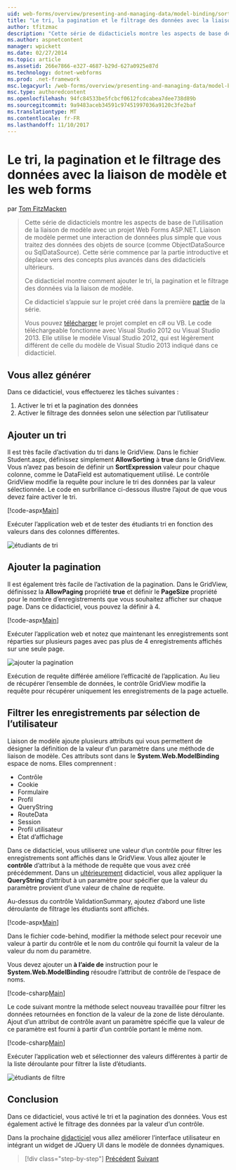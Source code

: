 ```yaml
---
uid: web-forms/overview/presenting-and-managing-data/model-binding/sorting-paging-and-filtering-data
title: "Le tri, la pagination et le filtrage des données avec la liaison de modèle et les web forms | Documents Microsoft"
author: tfitzmac
description: "Cette série de didacticiels montre les aspects de base de l’utilisation de la liaison de modèle avec un projet Web Forms ASP.NET. Liaison de modèle permet une interaction de données plus droites-..."
ms.author: aspnetcontent
manager: wpickett
ms.date: 02/27/2014
ms.topic: article
ms.assetid: 266e7866-e327-4687-b29d-627a0925e87d
ms.technology: dotnet-webforms
ms.prod: .net-framework
msc.legacyurl: /web-forms/overview/presenting-and-managing-data/model-binding/sorting-paging-and-filtering-data
msc.type: authoredcontent
ms.openlocfilehash: 94fc84533be5fcbcf0612fcdcabea7dee738d89b
ms.sourcegitcommit: 9a9483aceb34591c97451997036a9120c3fe2baf
ms.translationtype: MT
ms.contentlocale: fr-FR
ms.lasthandoff: 11/10/2017
---
```

<a name="sorting-paging-and-filtering-data-with-model-binding-and-web-forms"></a>Le tri, la pagination et le filtrage des données avec la liaison de modèle et les web forms
====================
par [Tom FitzMacken](https://github.com/tfitzmac)

> Cette série de didacticiels montre les aspects de base de l’utilisation de la liaison de modèle avec un projet Web Forms ASP.NET. Liaison de modèle permet une interaction de données plus simple que vous traitez des données des objets de source (comme ObjectDataSource ou SqlDataSource). Cette série commence par la partie introductive et déplace vers des concepts plus avancés dans des didacticiels ultérieurs.
> 
> Ce didacticiel montre comment ajouter le tri, la pagination et le filtrage des données via la liaison de modèle.
> 
> Ce didacticiel s’appuie sur le projet créé dans la première [partie](retrieving-data.md) de la série.
> 
> Vous pouvez [télécharger](https://go.microsoft.com/fwlink/?LinkId=286116) le projet complet en c# ou VB. Le code téléchargeable fonctionne avec Visual Studio 2012 ou Visual Studio 2013. Elle utilise le modèle Visual Studio 2012, qui est légèrement différent de celle du modèle de Visual Studio 2013 indiqué dans ce didacticiel.


## <a name="what-youll-build"></a>Vous allez générer

Dans ce didacticiel, vous effectuerez les tâches suivantes :

1. Activer le tri et la pagination des données
2. Activer le filtrage des données selon une sélection par l’utilisateur

## <a name="add-sorting"></a>Ajouter un tri

Il est très facile d’activation du tri dans le GridView. Dans le fichier Student.aspx, définissez simplement **AllowSorting** à **true** dans le GridView. Vous n’avez pas besoin de définir un **SortExpression** valeur pour chaque colonne, comme le DataField est automatiquement utilisé. Le contrôle GridView modifie la requête pour inclure le tri des données par la valeur sélectionnée. Le code en surbrillance ci-dessous illustre l’ajout de que vous devez faire activer le tri.

[!code-aspx[Main](sorting-paging-and-filtering-data/samples/sample1.aspx?highlight=5)]

Exécuter l’application web et de tester des étudiants tri en fonction des valeurs dans des colonnes différentes.

![étudiants de tri](sorting-paging-and-filtering-data/_static/image2.png)

## <a name="add-paging"></a>Ajouter la pagination

Il est également très facile de l’activation de la pagination. Dans le GridView, définissez la **AllowPaging** propriété **true** et définir le **PageSize** propriété pour le nombre d’enregistrements que vous souhaitez afficher sur chaque page. Dans ce didacticiel, vous pouvez la définir à 4.

[!code-aspx[Main](sorting-paging-and-filtering-data/samples/sample2.aspx?highlight=5)]

Exécuter l’application web et notez que maintenant les enregistrements sont réparties sur plusieurs pages avec pas plus de 4 enregistrements affichés sur une seule page.

![ajouter la pagination](sorting-paging-and-filtering-data/_static/image4.png)

Exécution de requête différée améliore l’efficacité de l’application. Au lieu de récupérer l’ensemble de données, le contrôle GridView modifie la requête pour récupérer uniquement les enregistrements de la page actuelle.

## <a name="filter-records-by-user-selection"></a>Filtrer les enregistrements par sélection de l’utilisateur

Liaison de modèle ajoute plusieurs attributs qui vous permettent de désigner la définition de la valeur d’un paramètre dans une méthode de liaison de modèle. Ces attributs sont dans le **System.Web.ModelBinding** espace de noms. Elles comprennent :

- Contrôle
- Cookie
- Formulaire
- Profil
- QueryString
- RouteData
- Session
- Profil utilisateur
- État d’affichage

Dans ce didacticiel, vous utiliserez une valeur d’un contrôle pour filtrer les enregistrements sont affichés dans le GridView. Vous allez ajouter le **contrôle** d’attribut à la méthode de requête que vous avez créé précédemment. Dans un [ultérieurement](using-query-string-values-to-retrieve-data.md) didacticiel, vous allez appliquer la **QueryString** d’attribut à un paramètre pour spécifier que la valeur du paramètre provient d’une valeur de chaîne de requête.

Au-dessus du contrôle ValidationSummary, ajoutez d’abord une liste déroulante de filtrage les étudiants sont affichés.

[!code-aspx[Main](sorting-paging-and-filtering-data/samples/sample3.aspx?highlight=3-11)]

Dans le fichier code-behind, modifier la méthode select pour recevoir une valeur à partir du contrôle et le nom du contrôle qui fournit la valeur de la valeur du nom du paramètre.

Vous devez ajouter un **à l’aide de** instruction pour le **System.Web.ModelBinding** résoudre l’attribut de contrôle de l’espace de noms.

[!code-csharp[Main](sorting-paging-and-filtering-data/samples/sample4.cs)]

Le code suivant montre la méthode select nouveau travaillée pour filtrer les données retournées en fonction de la valeur de la zone de liste déroulante. Ajout d’un attribut de contrôle avant un paramètre spécifie que la valeur de ce paramètre est fourni à partir d’un contrôle portant le même nom.

[!code-csharp[Main](sorting-paging-and-filtering-data/samples/sample5.cs)]

Exécuter l’application web et sélectionner des valeurs différentes à partir de la liste déroulante pour filtrer la liste d’étudiants.

![étudiants de filtre](sorting-paging-and-filtering-data/_static/image6.png)

## <a name="conclusion"></a>Conclusion

Dans ce didacticiel, vous activé le tri et la pagination des données. Vous est également activé le filtrage des données par la valeur d’un contrôle.

Dans la prochaine [didacticiel](integrating-jquery-ui.md) vous allez améliorer l’interface utilisateur en intégrant un widget de JQuery UI dans le modèle de données dynamiques.

>[!div class="step-by-step"]
[Précédent](updating-deleting-and-creating-data.md)
[Suivant](integrating-jquery-ui.md)
